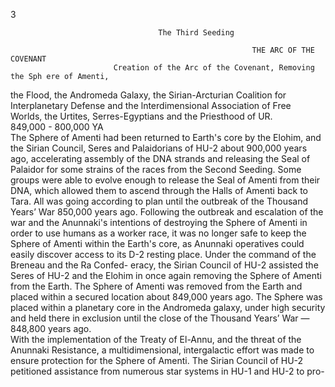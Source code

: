 3                            
                                    
                                                               
                             
                                                          
                               
                                     The Third Seeding                                  
                                    
                                                          THE ARC OF THE COVENANT    
                           Creation of the Arc of the Covenant, Removing the Sph ere of Amenti,      
the Flood, the Andromeda Galaxy, the Sirian-Arcturian Coalition for
     Interplanetary Defense and the lnterdimensional Association of Free  
             Worlds, the Urtites, Serres-Egyptians and the Priesthood of UR.  
                                                   849,000 - 800,000 YA  
      The Sphere of Amenti had been returned to Earth's core by the Elohim,
and the Sirian Council, Seres and Palaidorians of HU-2 about 900,000 years
ago, accelerating assembly of the DNA strands and releasing the Seal of
Palaidor for some strains of the races from the Second Seeding. Some groups
were able to evolve enough to release the Seal of Amenti from their DNA,
which allowed them to ascend through the Halls of Amenti back to Tara. All
was going according to plan until the outbreak of the Thousand Years’ War
850,000 years ago. Following the outbreak and escalation of the war and the
Anunnaki's intentions of destroying the Sphere of Amenti in order to use
humans as a worker race, it was no longer safe to keep the Sphere of  Amenti
within the Earth's core, as Anunnaki operatives could easily discover access to
its D-2 resting place. Under the command of the Breneau and the Ra Confed-
eracy, the Sirian Council of HU-2 assisted the Seres of HU-2 and the Elohim
in once again removing the Sphere of Amenti from the Earth. The Sphere of 
Amenti was removed from the Earth and placed within a secured location about 
849,000 years ago. The Sphere was placed within a planetary core in the
Andromeda galaxy, under high security and held there in exclusion until the
close of the Thousand Years’ War —848,800 years ago.  
       With the implementation of the Treaty of El-Annu, and the threat of the
Anunnaki Resistance, a multidimensional, intergalactic effort was made to
ensure protection for the Sphere of Amenti. The Sirian Council of HU-2
petitioned assistance from numerous star systems in HU-1 and HU-2 to pro-